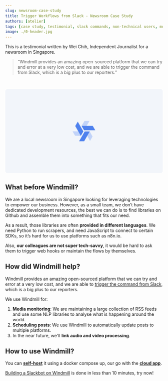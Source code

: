 ```yaml
---
slug: newsroom-case-study
title: Trigger Workflows from Slack - Newsroom Case Study
authors: [atelier]
tags: [case study, testimonial, slack commands, non-technical users, monitoring, scheduling]
image: ./0-header.jpg
---
```


This is a testimonial written by Wei Chih, Independent Journalist for a newsroom in Singapore.

<!--truncate-->

> “Windmill provides an amazing open-sourced platform that we can try and error at a very low cost, and we are able to trigger the command from Slack, which is a big plus to our reporters.”

<br/>

![Newsroom Case Study](./0-header.jpg 'Newsroom Case Study')

## What before Windmill?

We are a local newsroom in Singapore looking for leveraging technologies to empower our business. However, as a small team, we don’t have dedicated development resources, the best we can do is to find libraries on Github and assemble them into something that fits our need.

As a result, those libraries are often **provided in different languages**. We need Python to run scrapers, and need JavaScript to connect to certain SDKs, so it’s hard for us to use platforms such as n8n.io.

Also, **our colleagues are not super tech-savvy**, it would be hard to ask them to trigger web hooks or maintain the flows by themselves.

## How did Windmill help?

Windmill provides an amazing open-sourced platform that we can try and error at a very low cost, and we are able to [trigger the command from Slack](../2023-03-20-handler-slack-commands/index.md), which is a big plus to our reporters.

We use Windmill for:

1. **Media monitoring**: We are maintaining a large collection of RSS feeds and use some NLP libraries to analyse what is happening around the world.
2. **Scheduling posts**: We use Windmill to automatically update posts to multiple platforms.
3. In the near future, we'll **link audio and video processing**.

## How to use Windmill?

You can **[self-host](/docs/advanced/self_host/#deployment)** it using a docker compose up, our go with the **<a href="https://app.windmill.dev/" rel="nofollow">cloud app</a>**.

[Building a Slackbot on Windmill](../2023-03-20-handler-slack-commands/index.md) is done in less than 10 minutes, try now!
